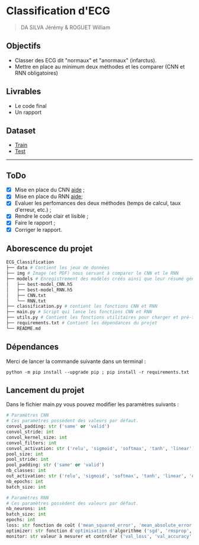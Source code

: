 # Classification d'ECG 
> DA SILVA Jérémy & ROGUET William

## Objectifs
* Classer des ECG dit "normaux" et "anormaux" (infarctus).
* Mettre en place au minimum deux méthodes et les comparer (CNN et RNN obligatoires)

## Livrables
* Le code final
* Un rapport

## Dataset
* [Train](https://maxime-devanne.com/datasets/ECG200/ECG200_TRAIN.tsv)
* [Test](https://maxime-devanne.com/datasets/ECG200/ECG200_TEST.tsv)

---

## ToDo
* [x] Mise en place du CNN [aide](https://colab.research.google.com/drive/1mEuCNRJ91HrL2kypCSm0zlpm_QBrllo3?usp=sharing) ;
* [x] Mise en place du RNN [aide](https://colab.research.google.com/drive/11jd7HBVxnJtcL8-vbeaG5WJBWPIfZ8I7?usp=sharing);
* [x] Evaluer les perfomances des deux méthodes (temps de calcul, taux d'erreur, etc.) ;
* [x] Rendre le code clair et lisible ;
* [x] Faire le rapport ;
* [x] Corriger le rapport.

## Aborescence du projet

```bash
ECG_Classification
├── data # Contient les jeux de données
├── img # Image (et PDF) nous servant à comparer le CNN et le RNN
├── models # Enregistrement des modèles créés ainsi que leur résumé généré par Keras
│   ├── best-model_CNN.h5
│   ├── best-model_RNN.h5
│   ├── CNN.txt
│   └── RNN.txt
├── classification.py # contient les fonctions CNN et RNN
├── main.py # Script qui lance les fonctions CNN et RNN
├── utils.py # Contient les fonctions utilitaires pour charger et pré-traiter les données
├── requirements.txt # Contient les dépendances du projet
└── README.md
```

## Dépendances 

Merci de lancer la commande suivante dans un terminal :

`python -m pip install --upgrade pip ; pip install -r requirements.txt`

## Lancement du projet

Dans le fichier main.py vous pouvez modifier les paramètres suivants :

```python
# Paramètres CNN
# Ces paramètres possèdent des valeurs par défaut.
convol_padding: str ('same' or 'valid')
convol_stride: int
convol_kernel_size: int
convol_filters: int
convol_activation: str ('relu', 'sigmoid', 'softmax', 'tanh', 'linear', 'elu', 'selu', 'softplus', 'softsign')
pool_size: int
pool_stride: int
pool_padding: str ('same' or 'valid')
nb_classes: int
out_activation: str ('relu', 'sigmoid', 'softmax', 'tanh', 'linear', 'elu', 'selu', 'softplus', 'softsign')
nb_epochs: int
batch_size: int
```

```python
# Paramètres RNN
# Ces paramètres possèdent des valeurs par défaut.
nb_neurons: int
batch_size: int
epochs: int
loss: str fonction de coût ('mean_squared_error', 'mean_absolute_error', 'mean_absolute_percentage_error', 'mean_squared_logarithmic_error', 'squared_hinge', 'hinge', 'categorical_hinge', 'logcosh', 'categorical_crossentropy', 'sparse_categorical_crossentropy', 'binary_crossentropy', 'kullback_leibler_divergence', 'poisson', 'cosine_proximity')
optimizer: str fonction d'optimisation d'algorithme ('sgd', 'rmsprop', 'adagrad', 'adadelta', 'adam', 'adamax', 'nadam')
monitor: str valeur à mesurer et contrôler ('val_loss', 'val_accuracy', 'loss', 'accuracy')
